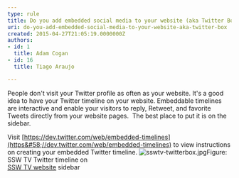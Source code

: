 ```yaml
---
type: rule
title: Do you add embedded social media to your website (aka Twitter Box)?
uri: do-you-add-embedded-social-media-to-your-website-aka-twitter-box
created: 2015-04-27T21:05:19.0000000Z
authors:
- id: 1
  title: Adam Cogan
- id: 16
  title: Tiago Araujo

---
```


 
People don't visit your Twitter profile as often as your website. It's a good idea to have your Twitter timeline on your website. Embeddable timelines are interactive and enable your visitors to reply, Retweet, and favorite Tweets directly from your website pages. ​ The best place to put it is on the sidebar.
 
Visit [https://dev.twitter.com/web/embedded-timelines​](https&#58;//dev.twitter.com/web/embedded-timelines) to view instructions on creating your embedded Twitter timeline.
​​​![sswtv-twitterbox.jpg](/Communication/RulesToBetterSocialNetworking/PublishingImages/sswtv-twitterbox.jpg)Figure: SSW TV Twitter timeline on <br>      [SSW TV website](http&#58;//tv.ssw.com/) sidebar

